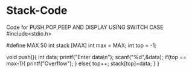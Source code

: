 # Stack-Code
Code for PUSH,POP,PEEP AND DISPLAY USING SWITCH CASE
#include<stdio.h>

#define MAX 50
int stack [MAX]
int max = MAX;
int top = -1;

void push(){
int data; 
printf("Enter data\n");
scanf("%d",&data);
if(top == max-1){
printf("Overflow");
}
else{
top++;
stack[top]=data;
}
}
